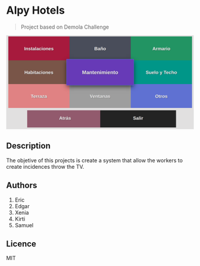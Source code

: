 # Alpy Hotels
> Project based on Demola Challenge

![captura](screenshot.png)


## Description

The objetive of this projects is create a system that allow the workers to create incidences throw the TV.


## Authors

1. Eric 
2. Edgar
3. Xenia
4. Kirti
5. Samuel
	


## Licence
MIT

